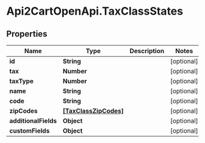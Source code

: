 # Api2CartOpenApi.TaxClassStates

## Properties

Name | Type | Description | Notes
------------ | ------------- | ------------- | -------------
**id** | **String** |  | [optional] 
**tax** | **Number** |  | [optional] 
**taxType** | **Number** |  | [optional] 
**name** | **String** |  | [optional] 
**code** | **String** |  | [optional] 
**zipCodes** | [**[TaxClassZipCodes]**](TaxClassZipCodes.md) |  | [optional] 
**additionalFields** | **Object** |  | [optional] 
**customFields** | **Object** |  | [optional] 


